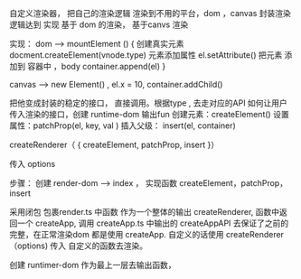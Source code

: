 自定义渲染器， 把自己的渲染逻辑 渲染到不用的平台，dom ，canvas
封装渲染逻辑达到
实现 基于 dom 的渲染， 基于canvs 渲染

实现：
dom -->  mountElement () {
   创建真实元素
   docment.createElement(vnode.type)
   元素添加属性
   el.setAttribute()
  把元素 添加到 容器中 ，body
  container.append(el)
}

canvas  --> new Element() , el.x = 10,   container.addChild()


把他变成封装的稳定的接口， 直接调用。根据type , 去走对应的API
如何让用户传入渲染的接口，创建 runtime-dom 
输出fun
创建元素：createElement()
设置属性：patchProp(el, key, val )
插入父级： insert(el, container)


createRenderer（ {
	createElement, 
	patchProp,
	insert
}）

传入 options 

步骤：
创建 render-dom --> index ， 实现函数
createElement，patchProp， insert

采用闭包 包裹render.ts 中函数 作为一个整体的输出
createRenderer,
函数中返回一个 createApp, 调用 createApp.ts 中输出的 createAppAPI 去保证了之前的完整，在正常渲染dom 都是使用 createApp. 
自定义的话使用 createRenderer （options) 传入 自定义的函数去渲染。

创建 runtimer-dom 作为最上一层去输出函数，











